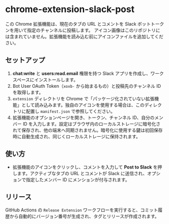 # chrome-extension-slack-post

この Chrome 拡張機能は、現在のタブの URL とコメントを Slack ボットトークンを用いて指定のチャンネルに投稿します。
アイコン画像はこのリポジトリには含まれていません。拡張機能を読み込む前にアイコンファイルを追加してください。

## セットアップ
1. **chat:write** と **users:read.email** 権限を持つ Slack アプリを作成し、ワークスペースにインストールします。
2. Bot User OAuth Token（`xoxb-` から始まるもの）と投稿先のチャンネル ID を取得します。
3. `extension` ディレクトリを Chrome で「パッケージ化されていない拡張機能」として読み込みます。独自のアイコンを使用する場合は、このディレクトリに配置し `manifest.json` で参照してください。
4. 拡張機能のオプションページを開き、トークン、チャンネル ID、自分のメンバー ID を入力します。設定はブラウザ内のローカルストレージに暗号化されて保存され、他の端末へ同期されません。暗号化に使用する鍵は初回保存時に自動生成され、同じくローカルストレージに保持されます。

## 使い方
- 拡張機能のアイコンをクリックし、コメントを入力して **Post to Slack** を押します。アクティブなタブの URL とコメントが Slack に送信され、オプションで指定したメンバー ID にメンションが付与されます。


## リリース
GitHub Actions の `Release Extension` ワークフローを実行すると、コミット履歴から自動的にバージョン番号が生成され、タグとリリースが作成されます。
